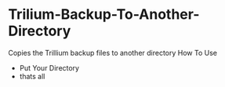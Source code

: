 # Trilium-Backup-To-Another-Directory

Copies the Trillium backup files to another directory
How To Use

- Put Your Directory
- thats all
